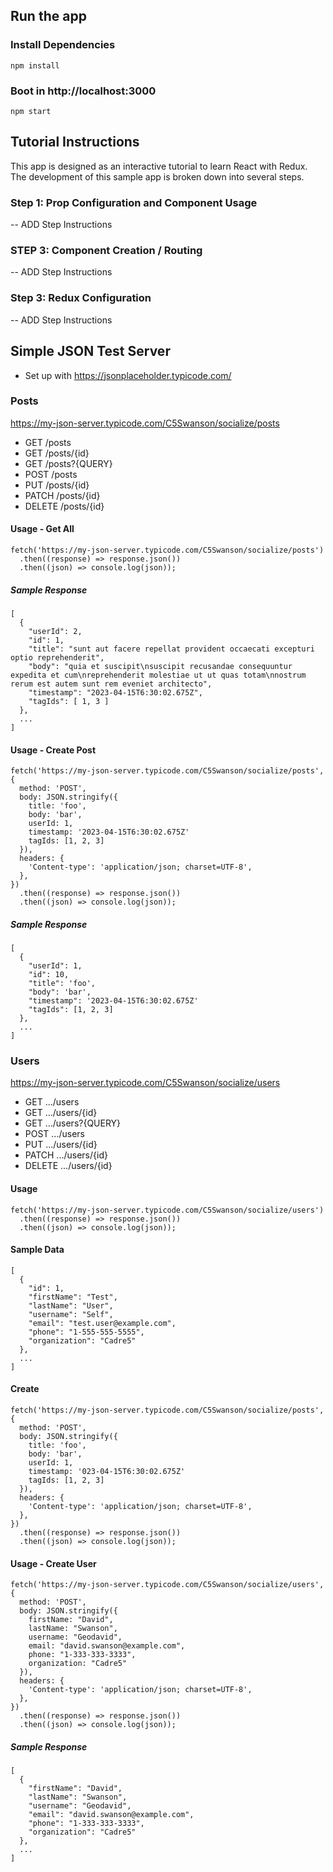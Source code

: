 ## Run the app

### Install Dependencies
```
npm install
```

### Boot in http://localhost:3000
```
npm start
```


## Tutorial Instructions

This app is designed as an interactive tutorial to learn React with Redux. The development of this sample app is broken down into several steps.

### Step 1: Prop Configuration and Component Usage

-- ADD Step Instructions

### STEP 3: Component Creation / Routing

-- ADD Step Instructions

### Step 3: Redux Configuration

-- ADD Step Instructions



## Simple JSON Test Server

* Set up with https://jsonplaceholder.typicode.com/

### Posts
https://my-json-server.typicode.com/C5Swanson/socialize/posts

* GET       /posts 
* GET       /posts/{id}
* GET       /posts?{QUERY}
* POST      /posts
* PUT       /posts/{id}
* PATCH	    /posts/{id}
* DELETE    /posts/{id}

#### Usage - Get All

```
fetch('https://my-json-server.typicode.com/C5Swanson/socialize/posts')
  .then((response) => response.json())
  .then((json) => console.log(json));
```

##### Sample Response

```
[
  {
    "userId": 2,
    "id": 1,
    "title": "sunt aut facere repellat provident occaecati excepturi optio reprehenderit",
    "body": "quia et suscipit\nsuscipit recusandae consequuntur expedita et cum\nreprehenderit molestiae ut ut quas totam\nnostrum rerum est autem sunt rem eveniet architecto",
    "timestamp": "2023-04-15T6:30:02.675Z",
    "tagIds": [ 1, 3 ]
  },
  ...
]
```

#### Usage - Create Post

```
fetch('https://my-json-server.typicode.com/C5Swanson/socialize/posts', {
  method: 'POST',
  body: JSON.stringify({
    title: 'foo',
    body: 'bar',
    userId: 1,
    timestamp: '2023-04-15T6:30:02.675Z'
    tagIds: [1, 2, 3]
  }),
  headers: {
    'Content-type': 'application/json; charset=UTF-8',
  },
})
  .then((response) => response.json())
  .then((json) => console.log(json));
```

##### Sample Response

```
[
  {
    "userId": 1,
    "id": 10,
    "title": 'foo',
    "body": 'bar',
    "timestamp": '2023-04-15T6:30:02.675Z'
    "tagIds": [1, 2, 3]
  },
  ...
]
```


### Users
https://my-json-server.typicode.com/C5Swanson/socialize/users

* GET       .../users 
* GET       .../users/{id}
* GET       .../users?{QUERY}
* POST      .../users
* PUT       .../users/{id}
* PATCH	    .../users/{id}
* DELETE    .../users/{id}

#### Usage

```
fetch('https://my-json-server.typicode.com/C5Swanson/socialize/users')
  .then((response) => response.json())
  .then((json) => console.log(json));
```

#### Sample Data

```
[
  {
    "id": 1,
    "firstName": "Test",
    "lastName": "User",
    "username": "Self",
    "email": "test.user@example.com",
    "phone": "1-555-555-5555",
    "organization": "Cadre5"
  },
  ...
]
```

#### Create

```
fetch('https://my-json-server.typicode.com/C5Swanson/socialize/posts', {
  method: 'POST',
  body: JSON.stringify({
    title: 'foo',
    body: 'bar',
    userId: 1,
    timestamp: '023-04-15T6:30:02.675Z'
    tagIds: [1, 2, 3]
  }),
  headers: {
    'Content-type': 'application/json; charset=UTF-8',
  },
})
  .then((response) => response.json())
  .then((json) => console.log(json));
```

#### Usage - Create User

```
fetch('https://my-json-server.typicode.com/C5Swanson/socialize/users', {
  method: 'POST',
  body: JSON.stringify({
    firstName: "David",
    lastName: "Swanson",
    username: "Geodavid",
    email: "david.swanson@example.com",
    phone: "1-333-333-3333",
    organization: "Cadre5"
  }),
  headers: {
    'Content-type': 'application/json; charset=UTF-8',
  },
})
  .then((response) => response.json())
  .then((json) => console.log(json));
```

##### Sample Response

```
[
  {
    "firstName": "David",
    "lastName": "Swanson",
    "username": "Geodavid",
    "email": "david.swanson@example.com",
    "phone": "1-333-333-3333",
    "organization": "Cadre5"
  },
  ...
]
```